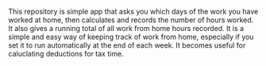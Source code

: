 This repository is simple app that asks you which days of the work you have worked at home, then calculates and records the number of hours worked. It also gives a running total of all work from home hours recorded.
It is a simple and easy way of keeping track of work from home, especially if you set it to run automatically at the end of each week. It becomes useful for caluclating deductions for tax time.
